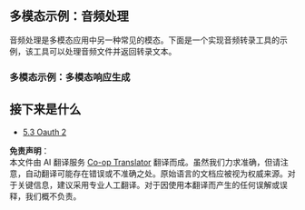 <!--
CO_OP_TRANSLATOR_METADATA:
{
  "original_hash": "56238122f67d302188668cd1e0371d5c",
  "translation_date": "2025-06-12T21:15:41+00:00",
  "source_file": "05-AdvancedTopics/mcp-multi-modality/README.md",
  "language_code": "zh"
}
-->
## 多模态示例：音频处理

音频处理是多模态应用中另一种常见的模态。下面是一个实现音频转录工具的示例，该工具可以处理音频文件并返回转录文本。

### 多模态示例：多模态响应生成

## 接下来是什么

- [5.3 Oauth 2](../mcp-oauth2-demo/README.md)

**免责声明**：  
本文件由 AI 翻译服务 [Co-op Translator](https://github.com/Azure/co-op-translator) 翻译而成。虽然我们力求准确，但请注意，自动翻译可能存在错误或不准确之处。原始语言的文档应被视为权威来源。对于关键信息，建议采用专业人工翻译。对于因使用本翻译而产生的任何误解或误释，我们概不负责。